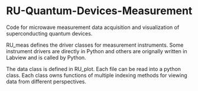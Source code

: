 # RU-Quantum-Devices-Measurement
Code for microwave measurement data acquisition and visualization of superconducting quantum devices.

RU_meas defines the driver classes for measurement instruments. Some instrument drivers are directly in Python and others are orignally written in Labview and is called by Python.

The data class is defined in RU_plot. Each file can be read into a python class. Each class owns functions of multiple indexing methods for viewing data from different perspectives. 
